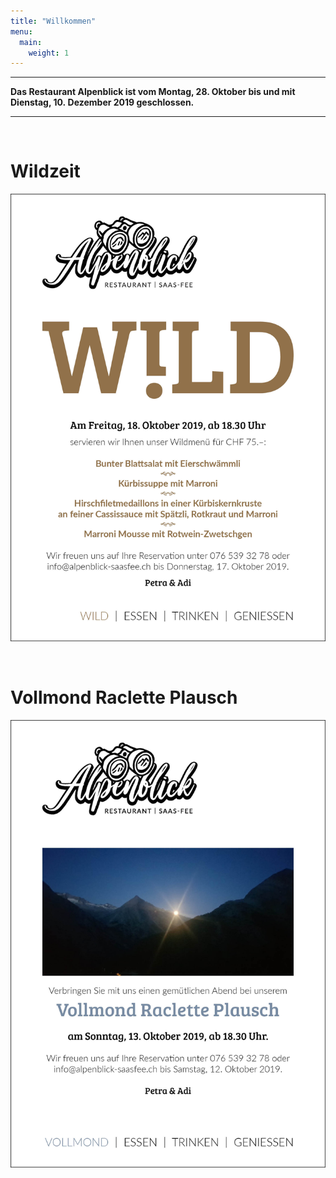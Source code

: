 ```yaml
---
title: "Willkommen"
menu:
  main:
    weight: 1
---
```

<!-- {{< logo src="images/Restaurant_Alpenblick_Saas_Fee_SW.png" alt="Restaurant Alpenblick Saas-Fee Logo" class="logo" >}} -->

---
<strong>Das Restaurant Alpenblick ist vom Montag, 28. Oktober bis und mit Dienstag, 10.&nbsp;Dezember 2019 geschlossen.

---
</strong>
<br>

# Wildzeit
![Wildzeit](images/Alpenblick_Wild_Flyer_A5_hoch.jpg "Wildzeit")

<br>

# Vollmond Raclette Plausch
![Vollmond Raclette Plausch](images/Alpenblick_Vollmond_Raclette_Plausch_Flyer_A5_hoch.jpg "Vollmond Raclette Plausch")

<!-- _Petra & Adi_ -->